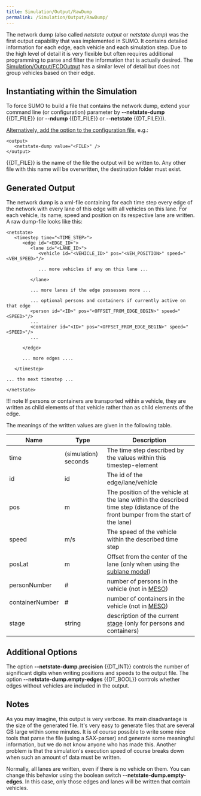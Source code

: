```yaml
---
title: Simulation/Output/RawDump
permalink: /Simulation/Output/RawDump/
---
```


The network dump (also called *netstate output* or *netstate dump*) was
the first output capability that was implemented in SUMO. It contains
detailed information for each edge, each vehicle and each simulation
step. Due to the high level of detail it is very flexible but often
requires additional programming to parse and filter the information that
is actually desired. The
[Simulation/Output/FCDOutput](../../Simulation/Output/FCDOutput.md)
has a similar level of detail but does not group vehicles based on their
edge.

## Instantiating within the Simulation

To force SUMO to build a file that contains the network dump, extend
your command line (or configuration) parameter by **--netstate-dump** {{DT_FILE}} (or **--ndump** {{DT_FILE}} or **--netstate** {{DT_FILE}}).

[Alternatively, add the option to the configuration
file](../../Basics/Using_the_Command_Line_Applications.md#configuration_files),
e.g.:

```
<output>
   <netstate-dump value="<FILE>" />
</output>
```

{{DT_FILE}} is the name of the file the output will be written to. Any other file
with this name will be overwritten, the destination folder must exist.

## Generated Output

The network dump is a xml-file containing for each time step every edge
of the network with every lane of this edge with all vehicles on this
lane. For each vehicle, its name, speed and position on its respective
lane are written. A raw dump-file looks like this:

```
<netstate>
   <timestep time="<TIME_STEP>">
      <edge id="<EDGE_ID>">
         <lane id="<LANE_ID>">
            <vehicle id="<VEHICLE_ID>" pos="<VEH_POSITION>" speed="<VEH_SPEED>"/>

            ... more vehicles if any on this lane ...

         </lane>

         ... more lanes if the edge possesses more ...

         ... optional persons and containers if currently active on that edge
         <person id="<ID>" pos="<OFFSET_FROM_EDGE_BEGIN>" speed="<SPEED>"/>
         ...
         <container id="<ID>" pos="<OFFSET_FROM_EDGE_BEGIN>" speed="<SPEED>"/>
         ...

      </edge>

      ... more edges ....

   </timestep>

... the next timestep ...

</netstate>
```

!!! note
      If persons or containers are transported within a vehicle, they are written as child elements of that vehicle rather than as child elements of the edge.

The meanings of the written values are given in the following table.

| Name            | Type                 | Description                                                                                                                      |
| --------------- | -------------------- | -------------------------------------------------------------------------------------------------------------------------------- |
| time            | (simulation) seconds | The time step described by the values within this timestep-element                                                               |
| id              | id                   | The id of the edge/lane/vehicle                                                                                                  |
| pos             | m                    | The position of the vehicle at the lane within the described time step (distance of the front bumper from the start of the lane) |
| speed           | m/s                  | The speed of the vehicle within the described time step                                                                          |
| posLat          | m                    | Offset from the center of the lane (only when using the [sublane model](../../Simulation/SublaneModel.md))                     |
| personNumber    | \#                   | number of persons in the vehicle (not in [MESO](../../Simulation/Meso.md))                                                                |
| containerNumber | \#                   | number of containers in the vehicle (not in [MESO](../../Simulation/Meso.md))                                                             |
| stage           | string               | description of the current [stage](../../Specification/Persons.md#simulation_input) (only for persons and containers)          |

## Additional Options

The option **--netstate-dump.precision** {{DT_INT}} controls the number of significant digits when writing
positions and speeds to the output file. The option **--netstate-dump.empty-edges** {{DT_BOOL}} controls whether
edges without vehicles are included in the output.

## Notes

As you may imagine, this output is very verbose. Its main disadvantage
is the size of the generated file. It's very easy to generate files that
are several GB large within some minutes. It is of course possible to
write some nice tools that parse the file (using a SAX-parser) and
generate some meaningful information, but we do not know anyone who has
made this. Another problem is that the simulation's execution speed of
course breaks down when such an amount of data must be written.

Normally, all lanes are written, even if there is no vehicle on them.
You can change this behavior using the boolean switch **--netstate-dump.empty-edges**. In this case,
only those edges and lanes will be written that contain vehicles.